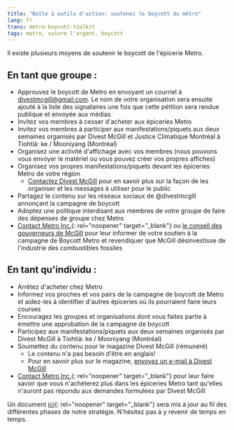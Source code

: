 ```yaml
---
title: "Boîte à outils d'action: soutenez le boycott du métro"
lang: fr
trans: metro-boycott-toolkit
tags: metro, suivre l'argent, boycott
---
```

Il existe plusieurs moyens de soutenir le boycott de l'épicerie Metro.

## En tant que groupe :

* Approuvez le boycott de Metro en envoyant un courriel à divestmcgill@gmail.com. Le nom de votre organisation sera ensuite ajouté à la liste des signataires une fois que cette pétition sera rendue publique et envoyée aux médias
* Invitez vos membres à cesser d'acheter aux épiceries Metro
* Invitez vos membres à participer aux manifestations/piquets aux deux semaines organisés par Divest McGill et Justice Climatique Montréal à Tiohtià: ke / Mooniyang (Montréal)
* Organisez une activité d'affichage avec vos membres (nous pouvons vous envoyer le matériel ou vous pouvez créer vos propres affiches)
* Organisez vos propres manifestations/piquets devant les épiceries Metro de votre région
  * [Contactez Divest McGill](divestmcgill@gmail.com) pour en savoir plus sur la façon de les organiser et les messages à utiliser pour le public
* Partagez le contenu sur les réseaux sociaux de @divestmcgill annonçant la campagne de boycott
* Adoptez une politique interdisant aux membres de votre groupe de faire des dépenses de groupe chez Metro
* [Contact Metro Inc.](https://corpo.metro.ca/fr/contact-quebec.html){: rel="noopener" target="_blank"} ou [le conseil des gouverneurs de McGill](mailto:bog.mcgill@mcgill.ca) pour leur informer de votre soutien à la campagne de Boycott Metro et revendiquer que McGill désinvestisse de l'industrie des combustibles fossiles

## En tant qu'individu :

* Arrêtez d'acheter chez Metro
* Informez vos proches et vos pairs de la campagne de boycott de Metro et aidez-les à identifier d'autres épiceries où ils pourraient faire leurs courses
* Encouragez les groupes et organisations dont vous faites partie à émettre une approbation de la campagne de boycott
* Participez aux manifestations/piquets aux deux semaines organisés par Divest McGill à Tiohtià: ke / Mooniyang (Montréal)
* Soumettez du contenu pour le magazine Divest McGill (rémunéré)
  * Le contenu n'a pas besoin d'être en anglais!
  * Pour en savoir plus sur le magazine, [envoyez un e-mail à Divest McGill](divestmcgill@gmail.com)
* [Contact Metro Inc.](https://corpo.metro.ca/fr/contact-quebec.html){: rel="noopener" target="_blank"} pour leur faire savoir que vous n'achèterez plus dans les épiceries Metro tant qu'elles n'auront pas répondu aux demandes formulées par Divest McGill

Un document [ici](https://docs.google.com/document/d/1FE2d2AmV-1EYuEYxkk6bKzREixV_PC51u8TroVKUVBQ/edit){: rel="noopener" target="_blank"} sera mis à jour au fil des différentes phases de notre stratégie. N'hésitez pas à y revenir de temps en temps.
